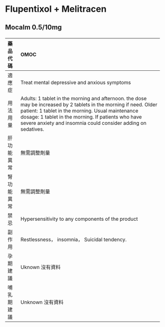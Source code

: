 # Flupentixol + Melitracen

## Mocalm 0.5/10mg

##### 

| 藥品代碼   | OMOC                                                                                                                                                                                                                                                                                          |
|:-----------|:----------------------------------------------------------------------------------------------------------------------------------------------------------------------------------------------------------------------------------------------------------------------------------------------|
| 適應症     | Treat mental depressive and anxious symptoms                                                                                                                                                                                                                                                  |
| 用法用量   | Adults: 1 tablet in the morning and afternoon. the dose may be increased by 2 tablets in the morning if need. Older patient: 1 tablet in the morning. Usual maintenance dosage: 1 tablet in the morning. If patients who have severe anxiety and insomnia could consider adding on sedatives. |
| 肝功能異常 | 無需調整劑量                                                                                                                                                                                                                                                                                  |
| 腎功能異常 | 無需調整劑量                                                                                                                                                                                                                                                                                  |
| 禁忌       | Hypersensitivity to any components of the product                                                                                                                                                                                                                                             |
| 副作用     | Restlessness， insomnia， Suicidal tendency.                                                                                                                                                                                                                                                  |
| 孕期建議   | Uknown 沒有資料                                                                                                                                                                                                                                                                               |
| 哺乳期建議 | Unknown 沒有資料                                                                                                                                                                                                                                                                              |

